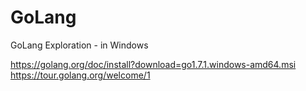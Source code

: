 # GoLang

GoLang Exploration - in Windows

https://golang.org/doc/install?download=go1.7.1.windows-amd64.msi
https://tour.golang.org/welcome/1


